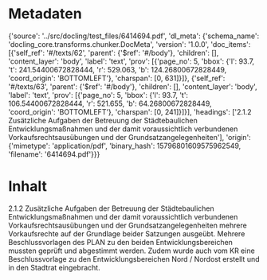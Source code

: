 # Metadaten
{'source': '../src/docling/test_files/6414694.pdf', 'dl_meta': {'schema_name': 'docling_core.transforms.chunker.DocMeta', 'version': '1.0.0', 'doc_items': [{'self_ref': '#/texts/62', 'parent': {'$ref': '#/body'}, 'children': [], 'content_layer': 'body', 'label': 'text', 'prov': [{'page_no': 5, 'bbox': {'l': 93.7, 't': 241.54400672828444, 'r': 529.063, 'b': 124.26800672828449, 'coord_origin': 'BOTTOMLEFT'}, 'charspan': [0, 631]}]}, {'self_ref': '#/texts/63', 'parent': {'$ref': '#/body'}, 'children': [], 'content_layer': 'body', 'label': 'text', 'prov': [{'page_no': 5, 'bbox': {'l': 93.7, 't': 106.54400672828444, 'r': 521.655, 'b': 64.26800672828449, 'coord_origin': 'BOTTOMLEFT'}, 'charspan': [0, 241]}]}], 'headings': ['2.1.2 Zusätzliche Aufgaben der Betreuung der Städtebaulichen Entwicklungsmaßnahmen und der damit voraussichtlich verbundenen Vorkaufsrechtsausübungen und der Grundsatzangelegenheiten'], 'origin': {'mimetype': 'application/pdf', 'binary_hash': 15796801609575962549, 'filename': '6414694.pdf'}}}

# Inhalt
2.1.2 Zusätzliche Aufgaben der Betreuung der Städtebaulichen Entwicklungsmaßnahmen und der damit voraussichtlich verbundenen Vorkaufsrechtsausübungen und der Grundsatzangelegenheiten
mehrere Vorkaufsrechte auf der Grundlage beider Satzungen ausgeübt.
Mehrere Beschlussvorlagen des PLAN zu den beiden Entwicklungsbereichen mussten geprüft und abgestimmt werden. Zudem wurde auch vom KR eine Beschlussvorlage zu den Entwicklungsbereichen Nord / Nordost erstellt und in den Stadtrat eingebracht.